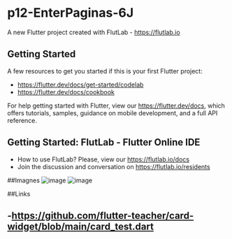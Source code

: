 # p12-EnterPaginas-6J

A new Flutter project created with FlutLab - https://flutlab.io

## Getting Started

A few resources to get you started if this is your first Flutter project:

- https://flutter.dev/docs/get-started/codelab
- https://flutter.dev/docs/cookbook

For help getting started with Flutter, view our
https://flutter.dev/docs, which offers tutorials,
samples, guidance on mobile development, and a full API reference.

## Getting Started: FlutLab - Flutter Online IDE

- How to use FlutLab? Please, view our https://flutlab.io/docs
- Join the discussion and conversation on https://flutlab.io/residents

##Imagnes
![image](https://github.com/LGonzalezMendoza/p12-Entrepaginas-6J/assets/143547970/e4d12229-e664-466a-a42f-350541dd7d4f)
![image](https://github.com/LGonzalezMendoza/p12-Entrepaginas-6J/assets/143547970/50221890-56b8-4a94-99a3-577bc54a0587)

##Links

-https://github.com/flutter-teacher/card-widget/blob/main/card_test.dart
-

